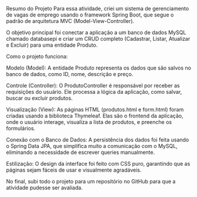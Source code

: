 Resumo do Projeto
Para essa atividade, criei um sistema de gerenciamento de vagas de emprego usando o framework Spring Boot, que segue o padrão de arquitetura MVC (Model-View-Controller).

O objetivo principal foi conectar a aplicação a um banco de dados MySQL chamado databasepi e criar um CRUD completo (Cadastrar, Listar, Atualizar e Excluir) para uma entidade Produto.

Como o projeto funciona:

Modelo (Model): A entidade Produto representa os dados que são salvos no banco de dados, como ID, nome, descrição e preço.

Controle (Controller): O ProdutoController é responsável por receber as requisições do usuário. Ele processa a lógica da aplicação, como salvar, buscar ou excluir produtos.

Visualização (View): As páginas HTML (produtos.html e form.html) foram criadas usando a biblioteca Thymeleaf. Elas são o frontend da aplicação, onde o usuário interage, visualiza a lista de produtos, e preenche os formulários.

Conexão com o Banco de Dados: A persistência dos dados foi feita usando o Spring Data JPA, que simplifica muito a comunicação com o MySQL, eliminando a necessidade de escrever queries manualmente.

Estilização: O design da interface foi feito com CSS puro, garantindo que as páginas sejam fáceis de usar e visualmente agradáveis.

No final, subi todo o projeto para um repositório no GitHub para que a atividade pudesse ser avaliada.

